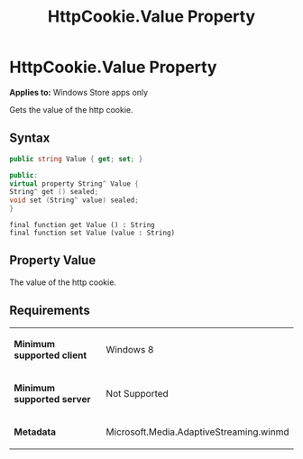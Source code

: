 ﻿---
title: HttpCookie.Value Property
TOCTitle: Value Property
ms:assetid: 9d33fd25-e5d7-4ca0-bcc1-e97ff49617bf
ms:mtpsurl: https://msdn.microsoft.com/en-us/library/JJ822795(v=VS.90)
ms:contentKeyID: 50079549
ms.date: 11/19/2012
mtps_version: v=VS.90
dev_langs:
- csharp
- c++
- jscript
---

# HttpCookie.Value Property

**Applies to:** Windows Store apps only

Gets the value of the http cookie.

## Syntax

``` csharp
public string Value { get; set; }
```

``` c++
public:
virtual property String^ Value {
String^ get () sealed;
void set (String^ value) sealed;
}
```

``` jscript
final function get Value () : String
final function set Value (value : String)
```

## Property Value

The value of the http cookie.

## Requirements

<table>
<colgroup>
<col style="width: 50%" />
<col style="width: 50%" />
</colgroup>
<tbody>
<tr class="odd">
<td><p><strong>Minimum supported client</strong></p></td>
<td><p>Windows 8</p></td>
</tr>
<tr class="even">
<td><p><strong>Minimum supported server</strong></p></td>
<td><p>Not Supported</p></td>
</tr>
<tr class="odd">
<td><p><strong>Metadata</strong></p></td>
<td><p>Microsoft.Media.AdaptiveStreaming.winmd</p></td>
</tr>
</tbody>
</table>

